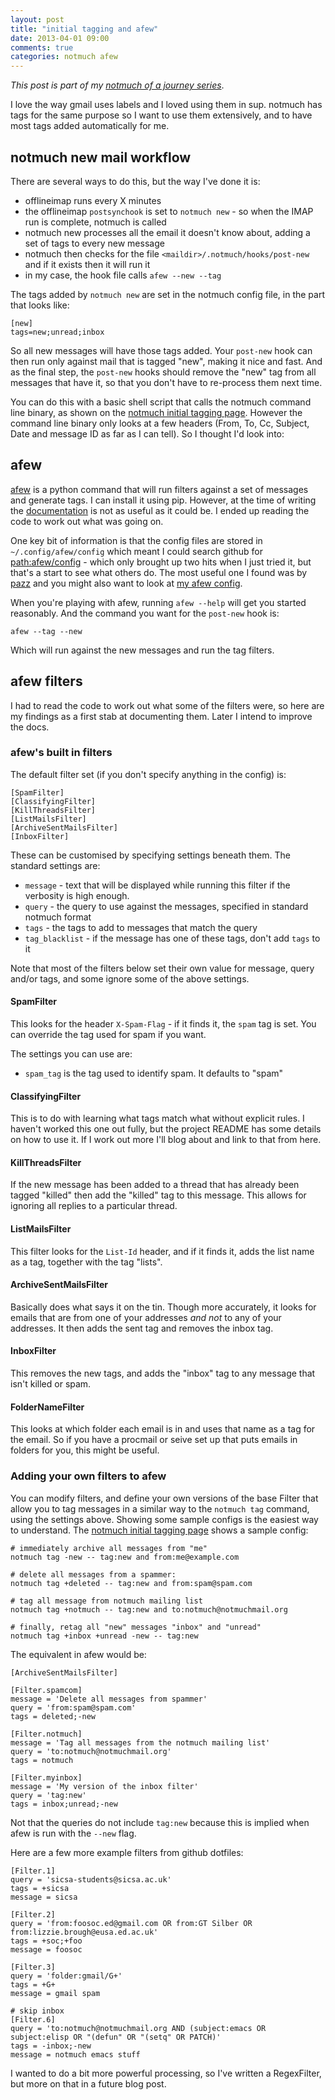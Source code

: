 ```yaml
---
layout: post
title: "initial tagging and afew"
date: 2013-04-01 09:00
comments: true
categories: notmuch afew
---
```

*This post is part of my [notmuch of a journey series](/blog/2013/03/notmuch/)*.

I love the way gmail uses labels and I loved using them in sup.  notmuch has tags for the same purpose so I want to use them extensively, and to have most tags added automatically for me.

## notmuch new mail workflow

There are several ways to do this, but the way I've done it is:

* offlineimap runs every X minutes
* the offlineimap `postsynchook` is set to `notmuch new` - so when the IMAP run is complete, notmuch is called
* notmuch new processes all the email it doesn't know about, adding a set of tags to every new message
* notmuch then checks for the file `<maildir>/.notmuch/hooks/post-new` and if it exists then it will run it
* in my case, the hook file calls `afew --new --tag`

The tags added by `notmuch new` are set in the notmuch config file, in the part that looks like:

    [new]
    tags=new;unread;inbox

So all new messages will have those tags added.  Your `post-new` hook can then run only against mail that is tagged "new", making it nice and fast.  And as the final step, the `post-new` hooks should remove the "new" tag from all messages that have it, so that you don't have to re-process them next time.

You can do this with a basic shell script that calls the notmuch command line binary, as shown on the [notmuch initial tagging page](http://notmuchmail.org/initial_tagging/).  However the command line binary only looks at a few headers (From, To, Cc, Subject, Date and message ID as far as I can tell).  So I thought I'd look into:

## afew

[afew](https://github.com/teythoon/afew) is a python command that will run filters against a set of messages and generate tags.  I can install it using pip.  However, at the time of writing the [documentation](https://afew.readthedocs.org/en/latest/manual.html) is not as useful as it could be.  I ended up reading the code to work out what was going on.

One key bit of information is that the config files are stored in `~/.config/afew/config` which meant I could search github for [path:afew/config](https://github.com/search?q=path%3Aafew%2Fconfig&type=Code&ref=advsearch&l=) - which only brought up two hits when I just tried it, but that's a start to see what others do.  The most useful one I found was by [pazz](https://github.com/pazz/configs/blob/master/.config/afew/config) and you might also want to look at [my afew config](https://github.com/foobacca/dotfiles/blob/master/afew/config).

When you're playing with afew, running `afew --help` will get you started reasonably.  And the command you want for the `post-new` hook is:

    afew --tag --new

Which will run against the new messages and run the tag filters.

## afew filters

I had to read the code to work out what some of the filters were, so here are my findings as a first stab at documenting them.  Later I intend to improve the docs.

### afew's built in filters

The default filter set (if you don't specify anything in the config) is:

    [SpamFilter]
    [ClassifyingFilter]
    [KillThreadsFilter]
    [ListMailsFilter]
    [ArchiveSentMailsFilter]
    [InboxFilter]

These can be customised by specifying settings beneath them.  The standard settings are:

* `message` - text that will be displayed while running this filter if the verbosity is high enough.
* `query` - the query to use against the messages, specified in standard notmuch format
* `tags` - the tags to add to messages that match the query
* `tag_blacklist` - if the message has one of these tags, don't add `tags` to it

Note that most of the filters below set their own value for message, query and/or tags, and some ignore some of the above settings.

#### SpamFilter

This looks for the header `X-Spam-Flag` - if it finds it, the `spam` tag is set.  You can override the tag used for spam if you want.

The settings you can use are:

* `spam_tag` is the tag used to identify spam. It defaults to "spam"

#### ClassifyingFilter

This is to do with learning what tags match what without explicit rules.  I haven't worked this one out fully, but the project README has some details on how to use it.  If I work out more I'll blog about and link to that from here.

#### KillThreadsFilter

If the new message has been added to a thread that has already been tagged "killed" then add the "killed" tag to this message.  This allows for ignoring all replies to a particular thread.

#### ListMailsFilter

This filter looks for the `List-Id` header, and if it finds it, adds the list name as a tag, together with the tag "lists".

#### ArchiveSentMailsFilter

Basically does what says it on the tin.  Though more accurately, it looks for emails that are from one of your addresses *and not* to any of your addresses.  It then adds the sent tag and removes the inbox tag.

#### InboxFilter

This removes the new tags, and adds the "inbox" tag to any message that isn't killed or spam.

#### FolderNameFilter

This looks at which folder each email is in and uses that name as a tag for the email.  So if you have a procmail or seive set up that puts emails in folders for you, this might be useful.

### Adding your own filters to afew

You can modify filters, and define your own versions of the base Filter that allow you to tag messages in a similar way to the `notmuch tag` command, using the settings above.  Showing some sample configs is the easiest way to understand.  The [notmuch initial tagging page](http://notmuchmail.org/initial_tagging/) shows a sample config:

    # immediately archive all messages from "me"
    notmuch tag -new -- tag:new and from:me@example.com

    # delete all messages from a spammer:
    notmuch tag +deleted -- tag:new and from:spam@spam.com

    # tag all message from notmuch mailing list
    notmuch tag +notmuch -- tag:new and to:notmuch@notmuchmail.org

    # finally, retag all "new" messages "inbox" and "unread"
    notmuch tag +inbox +unread -new -- tag:new

The equivalent in afew would be:

    [ArchiveSentMailsFilter]

    [Filter.spamcom]
    message = 'Delete all messages from spammer'
    query = 'from:spam@spam.com'
    tags = deleted;-new

    [Filter.notmuch]
    message = 'Tag all messages from the notmuch mailing list'
    query = 'to:notmuch@notmuchmail.org'
    tags = notmuch

    [Filter.myinbox]
    message = 'My version of the inbox filter'
    query = 'tag:new'
    tags = inbox;unread;-new

Not that the queries do not include `tag:new` because this is implied when afew is run with the `--new` flag.

Here are a few more example filters from github dotfiles:

    [Filter.1]
    query = 'sicsa-students@sicsa.ac.uk'
    tags = +sicsa
    message = sicsa

    [Filter.2]
    query = 'from:foosoc.ed@gmail.com OR from:GT Silber OR from:lizzie.brough@eusa.ed.ac.uk'
    tags = +soc;+foo
    message = foosoc

    [Filter.3]
    query = 'folder:gmail/G+'
    tags = +G+
    message = gmail spam

    # skip inbox
    [Filter.6]
    query = 'to:notmuch@notmuchmail.org AND (subject:emacs OR subject:elisp OR "(defun" OR "(setq" OR PATCH)'
    tags = -inbox;-new
    message = notmuch emacs stuff

I wanted to do a bit more powerful processing, so I've written a RegexFilter, but more on that in a future blog post.
